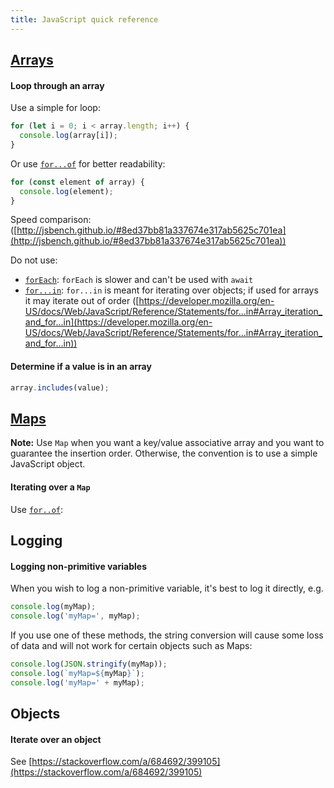```yaml
---
title: JavaScript quick reference
---
```


## [Arrays](https://developer.mozilla.org/en-US/docs/Web/JavaScript/A_re-introduction_to_JavaScript#Arrays)

#### Loop through an array

Use a simple for loop:

```javascript
for (let i = 0; i < array.length; i++) {
  console.log(array[i]);
}
```

Or use [`for...of`](https://developer.mozilla.org/docs/Web/JavaScript/Reference/Statements/for...of) for better readability:

```javascript
for (const element of array) {
  console.log(element);
}
```

Speed comparison: ([http://jsbench.github.io/#8ed37bb81a337674e317ab5625c701ea](http://jsbench.github.io/#8ed37bb81a337674e317ab5625c701ea))

Do not use:

- [`forEach`](https://developer.mozilla.org/docs/Web/JavaScript/Reference/Global_Objects/Array/forEach): `forEach` is slower and can't be used with `await`
- [`for...in`](https://developer.mozilla.org/docs/Web/JavaScript/Reference/Statements/for...in): `for...in` is meant for iterating over objects; if used for arrays it may iterate out of order ([https://developer.mozilla.org/en-US/docs/Web/JavaScript/Reference/Statements/for...in#Array_iteration_and_for...in](https://developer.mozilla.org/en-US/docs/Web/JavaScript/Reference/Statements/for...in#Array_iteration_and_for...in))

#### Determine if a value is in an array

```javascript
array.includes(value);
```

## [Maps](https://developer.mozilla.org/docs/Web/JavaScript/Reference/Global_Objects/Map)

**Note:** Use `Map` when you want a key/value associative array and you want to guarantee the insertion order. Otherwise, the convention is to use a simple JavaScript object.

#### Iterating over a `Map`

Use [`for..of`](https://developer.mozilla.org/en-US/docs/Web/JavaScript/Reference/Global_Objects/Map#Iterating_Map_with_for..of):

## Logging

#### Logging non-primitive variables

When you wish to log a non-primitive variable, it's best to log it directly, e.g.

```javascript
console.log(myMap);
console.log('myMap=', myMap);
```

If you use one of these methods, the string conversion will cause some loss of data and will not work for certain objects such as Maps:

```javascript
console.log(JSON.stringify(myMap));
console.log(`myMap=${myMap}`);
console.log('myMap=' + myMap);
```

## Objects

#### Iterate over an object

See [https://stackoverflow.com/a/684692/399105](https://stackoverflow.com/a/684692/399105)
